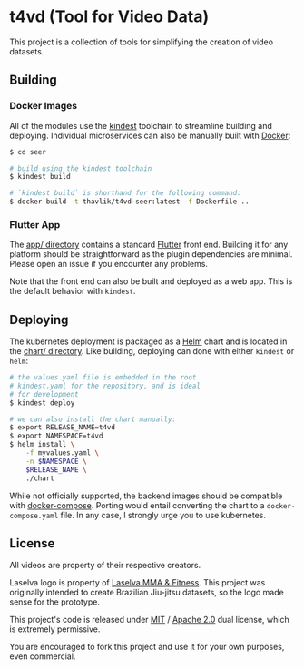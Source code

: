 # t4vd (Tool for Video Data)
This project is a collection of tools for simplifying the creation of video datasets.

## Building
### Docker Images
All of the modules use the [kindest](https://github.com/midcontinentcontrols/kindest/) toolchain to streamline building and deploying. Individual microservices can also be manually built with [Docker](https://www.docker.com/):

```bash
$ cd seer

# build using the kindest toolchain
$ kindest build

# `kindest build` is shorthand for the following command:
$ docker build -t thavlik/t4vd-seer:latest -f Dockerfile ..
```

### Flutter App
The [app/ directory](app/) contains a standard [Flutter](https://github.com/flutter/flutter) front end. Building it for any platform should be straightforward as the plugin dependencies are minimal. Please open an issue if you encounter any problems.

Note that the front end can also be built and deployed as a web app. This is the default behavior with `kindest`.

## Deploying
The kubernetes deployment is packaged as a [Helm](https://helm.sh/) chart and is located in the [chart/ directory](chart/). Like building, deploying can done with either `kindest` or `helm`:

```bash
# the values.yaml file is embedded in the root
# kindest.yaml for the repository, and is ideal
# for development
$ kindest deploy

# we can also install the chart manually:
$ export RELEASE_NAME=t4vd
$ export NAMESPACE=t4vd
$ helm install \
    -f myvalues.yaml \
    -n $NAMESPACE \
    $RELEASE_NAME \
    ./chart
```

While not officially supported, the backend images should be compatible with [docker-compose](https://docs.docker.com/compose/). Porting would entail converting the chart to a `docker-compose.yaml` file. In any case, I strongly urge you to use kubernetes.

## License
All videos are property of their respective creators.

Laselva logo is property of [Laselva MMA & Fitness](http://www.laselvamma.com/). This project was originally intended to create Brazilian Jiu-jitsu datasets, so the logo made sense for the prototype.

This project's code is released under [MIT](LICENSE-MIT) / [Apache 2.0](LICENSE-Apache) dual license, which is extremely permissive.

You are encouraged to fork this project and use it for your own purposes, even commercial.


